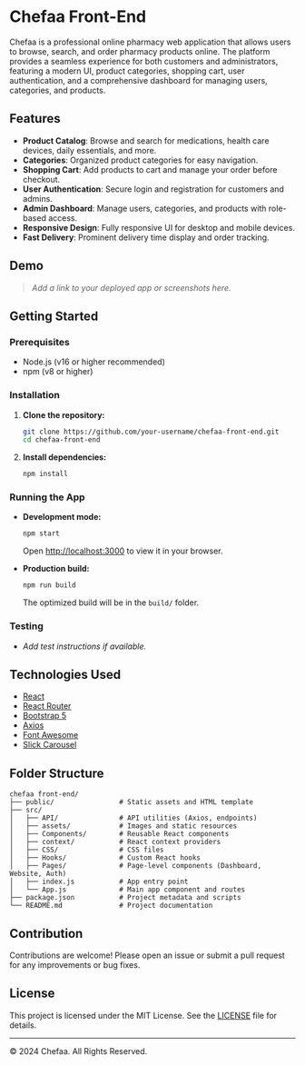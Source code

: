 # Chefaa Front-End

Chefaa is a professional online pharmacy web application that allows users to browse, search, and order pharmacy products online. The platform provides a seamless experience for both customers and administrators, featuring a modern UI, product categories, shopping cart, user authentication, and a comprehensive dashboard for managing users, categories, and products.

## Features

- **Product Catalog**: Browse and search for medications, health care devices, daily essentials, and more.
- **Categories**: Organized product categories for easy navigation.
- **Shopping Cart**: Add products to cart and manage your order before checkout.
- **User Authentication**: Secure login and registration for customers and admins.
- **Admin Dashboard**: Manage users, categories, and products with role-based access.
- **Responsive Design**: Fully responsive UI for desktop and mobile devices.
- **Fast Delivery**: Prominent delivery time display and order tracking.

## Demo

> _Add a link to your deployed app or screenshots here._

## Getting Started

### Prerequisites
- Node.js (v16 or higher recommended)
- npm (v8 or higher)

### Installation
1. **Clone the repository:**
   ```bash
   git clone https://github.com/your-username/chefaa-front-end.git
   cd chefaa-front-end
   ```
2. **Install dependencies:**
   ```bash
   npm install
   ```

### Running the App
- **Development mode:**
  ```bash
  npm start
  ```
  Open [http://localhost:3000](http://localhost:3000) to view it in your browser.

- **Production build:**
  ```bash
  npm run build
  ```
  The optimized build will be in the `build/` folder.

### Testing
- _Add test instructions if available._

## Technologies Used
- [React](https://reactjs.org/)
- [React Router](https://reactrouter.com/)
- [Bootstrap 5](https://getbootstrap.com/)
- [Axios](https://axios-http.com/)
- [Font Awesome](https://fontawesome.com/)
- [Slick Carousel](https://react-slick.neostack.com/)

## Folder Structure
```
chefaa front-end/
├── public/                # Static assets and HTML template
├── src/
│   ├── API/               # API utilities (Axios, endpoints)
│   ├── assets/            # Images and static resources
│   ├── Components/        # Reusable React components
│   ├── context/           # React context providers
│   ├── CSS/               # CSS files
│   ├── Hooks/             # Custom React hooks
│   ├── Pages/             # Page-level components (Dashboard, Website, Auth)
│   ├── index.js           # App entry point
│   └── App.js             # Main app component and routes
├── package.json           # Project metadata and scripts
└── README.md              # Project documentation
```

## Contribution
Contributions are welcome! Please open an issue or submit a pull request for any improvements or bug fixes.

## License
This project is licensed under the MIT License. See the [LICENSE](LICENSE) file for details.

---

© 2024 Chefaa. All Rights Reserved.
